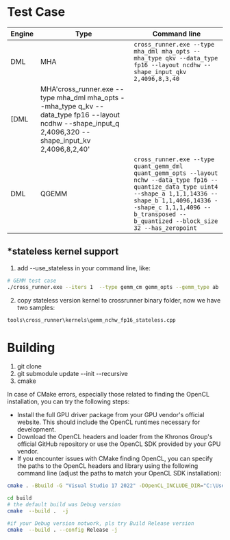 # Test Case
|Engine| Type|Command line|
|----|---|---|
|DML|MHA|`cross_runner.exe --type mha_dml mha_opts --mha_type qkv --data_type fp16 --layout ncdhw --shape_input_qkv 2,4096,8,3,40`|
[DML|MHA\'cross_runner.exe --type mha_dml mha_opts --mha_type q_kv --data_type fp16 --layout ncdhw --shape_input_q 2,4096,320 --shape_input_kv 2,4096,8,2,40'|
|DML|QGEMM|`cross_runner.exe --type quant_gemm_dml quant_gemm_opts --layout nchw --data_type fp16 --quantize_data_type uint4 --shape_a 1,1,1,14336 --shape_b 1,1,4096,14336 --shape_c 1,1,1,4096 --b_transposed --b_quantized --block_size 32 --has_zeropoint`|

## *stateless kernel support
1. add --use_stateless in your command line, like:
   
```bash
# GEMM test case
./cross_runner.exe --iters 1  --type gemm_cm gemm_opts --gemm_type ab  --data_type fp16 --layout nchw --shape_a 1,1,1024,16 --shape_b 1,1,16,1024 --b_managed gemm_cm_opts --large_grf --tile_m 1 --tile_k 16 --tile_n 16 --slice_k 1 --dump_asm --use_stateless 

```
2. copy stateless version kernel to crossrunner binary folder, now we have two samples:
```bash
tools\cross_runner\kernels\gemm_nchw_fp16_stateless.cpp
```

# Building

1. git clone
2. git submodule update --init --recursive
3. cmake

In case of CMake errors, especially those related to finding the OpenCL installation, you can try the following steps:

- Install the full GPU driver package from your GPU vendor's official website. This should include the OpenCL runtimes necessary for development.
- Download the OpenCL headers and loader from the Khronos Group's official GitHub repository or use the OpenCL SDK provided by your GPU vendor.
- If you encounter issues with CMake finding OpenCL, you can specify the paths to the OpenCL headers and library using the following command line (adjust the paths to match your OpenCL SDK installation):

```bash
cmake . -Bbuild -G "Visual Studio 17 2022" -DOpenCL_INCLUDE_DIR="C:\Users\yarudu\Documents\project\third-party\OpenCL-SDK-v2024.05.08-Win-x64\include" -DOpenCL_LIBRARY="C:\Users\yarudu\Documents\project\third-party\OpenCL-SDK-v2024.05.08-Win-x64\lib\opencl.lib"

cd build
# the default build was Debug version
cmake  --build .  -j

#if your Debug version notwork, pls try Build Release version
cmake  --build . --config Release -j
```
